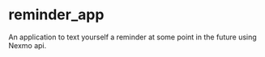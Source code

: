 # reminder_app
An application to text yourself a reminder at some point in the future using Nexmo api.


